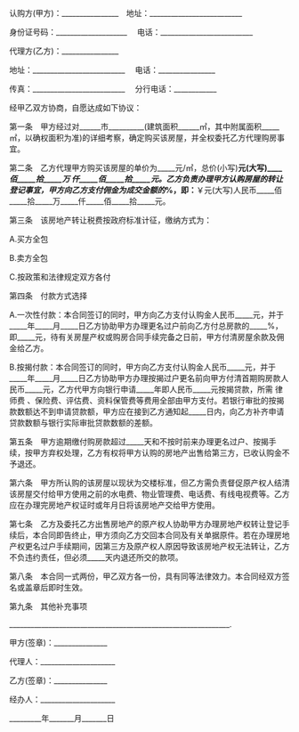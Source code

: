 
 


认购方(甲方)：________________　地址：__________________________


身份证号码：____________________　 电话：__________________________


代理方(乙方)：________________


地址：__________________________　 电话：________________


传真：__________________________　 分行电话：____________


经甲乙双方协商，自愿达成如下协议：


第一条　甲方经过对______市__________(建筑面积______㎡，其中附属面积_____㎡，以确权面积为准)的详细考察，确定购买该房屋，并全权委托乙方代理购房事宜。


第二条　乙方代理甲方购买该房屋的单价为_____元/㎡，总价(小写)__________元(大写)_____佰_____拾_____万 _____仟_____佰_____拾_____元。乙方负责办理甲方认购房屋的转让登记事宜，甲方向乙方支付佣金为成交金额的______%，即：__________￥元(大写)人民币_____佰_____拾_____万_____仟_____佰_____拾_____元。


第三条　该房地产转让税费按政府标准计征，缴纳方式为：


A.买方全包


B.卖方全包


C.按政策和法律规定双方各付


第四条　付款方式选择


A.一次性付款：本合同签订的同时，甲方向乙方支付认购金人民币_____元，并于_____年_____月_____日乙方协助甲方办理更名过户前向乙方付总房款的_____%，即_____元，待有关房屋产权或购房合同手续完备之日前，甲方付清房屋余款及佣金给乙方。


B.按揭付款：本合同签订的同时，甲方向乙方支付认购金人民币_____元，并于_____年_____月_____日乙方协助甲方办理按揭过户更名前向甲方付清首期购房款人民币_____元，乙方代甲方向银行申请_____年即人民币_____元按揭贷款，所需
律师费
、保险费、评估费、资料保管费等费用全部由甲方支付。若银行审批的按揭款数额达不到申请贷款额，甲方应在接到乙方通知起_____日内，向乙方补齐申请贷款数额与银行实际审批贷款数额的差额。


第五条　甲方逾期缴付购房款超过_____天和不按时前来办理更名过户、按揭手续，按甲方弃权处理，乙方有权将甲方认购的房地产出售给第三方，已收认购金不予退还。


第六条　甲方所认购的该房屋以现状为交楼标准，但乙方需负责督促原产权人结清该房屋交付给甲方使用之前的水电费、物业管理费、电话费、有线电视费等。乙方应在办理完房地产权证时或年月日将该房地产交给甲方使用。


第七条　乙方及委托乙方出售房地产的原产权人协助甲方办理房地产权转让登记手续后，本合同即告终止，甲方须向乙方交回本合同及有关单据原件。若在办理房地产权更名过户手续期间，因第三方及原产权人原因导致该房地产权无法转让，乙方不负违约责任，但必须_____天内退还所交的款项。


第八条　本合同一式两份，甲乙双方各一份，具有同等法律效力。本合同经双方签名或盖章后即时生效。


第九条　其他补充事项


______________________________________________________________.


甲方(签章)：_______________


代理人：_____________________


乙方(签章)：_______________


经办人：_____________________


_________年_______月_______日
 


 

 
 
 
 
 
  


  
 

  


  


  
 
 
 
 

